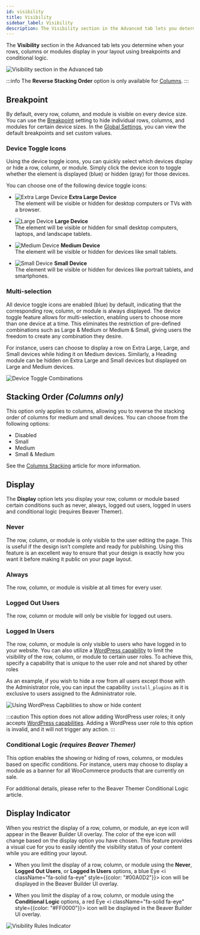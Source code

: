 ```yaml
---
id: visibility
title: Visibility
sidebar_label: Visibility
description: The Visibility section in the Advanced tab lets you determine when your rows, columns or modules display in your layout using breakpoints and conditional logic.
---
```


The **Visibility** section in the Advanced tab lets you determine when your rows, columns or modules display in your layout using breakpoints and conditional logic.

![Visibility section in the Advanced tab](/img/beaver-builder/advanced-tab--visibility--1.jpg)

:::info
The **Reverse Stacking Order** option is only available for [Columns](/beaver-builder/layouts/columns/index.md).
:::

## Breakpoint

By default, every row, column, and module is visible on every device size. You can use the [Breakpoint](/beaver-builder/layouts/responsive/breakpoints.md) setting to hide individual rows, columns, and modules for certain device sizes. In the [Global Settings](/beaver-builder/getting-started/bb-editor-basics/global-settings.md#medium-device-breakpoint), you can view the default breakpoints and set custom values.

### Device Toggle Icons

Using the device toggle icons, you can quickly select which devices display or hide a row, column, or module. Simply click the device icon to toggle whether the element is displayed (blue) or hidden (gray) for those devices.

You can choose one of the following device toggle icons:

* ![Extra Large Device](/img/desktop-dashicons.svg) **Extra Large Device**  
  The element will be visible or hidden for desktop computers or TVs with a browser.

* ![Large Device](/img/laptop-dashicons.svg) **Large Device**  
  The element will be visible or hidden for small desktop computers, laptops, and landscape tablets.

* ![Medium Device](/img/tablet-dashicons.svg) **Medium Device**  
  The element will be visible or hidden for devices like small tablets.

* ![Small Device](/img/smartphone-dashicons.svg) **Small Device**  
  The element will be visible or hidden for devices like portrait tablets, and smartphones.

### Multi-selection

All device toggle icons are enabled (blue) by default, indicating that the corresponding row, column, or module is always displayed. The device toggle feature allows for multi-selection, enabling users to choose more than one device at a time. This eliminates the restriction of pre-defined combinations such as Large & Medium or Medium & Small, giving users the freedom to create any combination they desire.

For instance, users can choose to display a row on Extra Large, Large, and Small devices while hiding it on Medium devices. Similarly, a Heading module can be hidden on Extra Large and Small devices but displayed on Large and Medium devices.

![Device Toggle Combinations](/img/beaver-builder/advanced-tab--visibility--2.jpg)

## Stacking Order *(Columns only)*

This option only applies to columns, allowing you to reverse the stacking order of columns for medium and small devices. You can choose from the following options:

* Disabled
* Small
* Medium
* Small & Medium

See the [Columns Stacking](/beaver-builder/layouts/columns/stacking.md) article for more information.

## Display

The **Display** option lets you display your row, column or module based certain conditions such as never, always, logged out users, logged in users and conditional logic (requires Beaver Themer).

### Never

The row, column, or module is only visible to the user editing the page. This is useful if the design isn’t complete and ready for publishing. Using this feature is an excellent way to ensure that your design is exactly how you want it before making it public on your page layout.

### Always

The row, column, or module is visible at all times for every user.

### Logged Out Users

The row, column or module will only be visible for logged out users.

### Logged In Users

The row, column, or module is only visible to users who have logged in to your website. You can also utilize a [WordPress capability](https://wordpress.org/support/article/roles-and-capabilities/) to limit the visibility of the row, column, or module to certain user roles. To achieve this, specify a capability that is unique to the user role and not shared by other roles

As an example, if you wish to hide a row from all users except those with the Administrator role, you can input the capability `install_plugins` as it is exclusive to users assigned to the Administrator role.

![Using WordPress Capbilities to show or hide content](/img/beaver-builder/advanced-tab--visibility--3.jpg)

:::caution
This option does not allow adding WordPress user roles; it only accepts [WordPress capabilities](https://wordpress.org/support/article/roles-and-capabilities/). Adding a WordPress user role to this option is invalid, and it will not trigger any action.
:::

### Conditional Logic *(requires Beaver Themer)*

This option enables the showing or hiding of rows, columns, or modules based on specific conditions. For instance, users may choose to display a module as a banner for all WooCommerce products that are currently on sale.  

For additional details, please refer to the Beaver Themer Conditional Logic article.

## Display Indicator

When you restrict the display of a row, column, or module, an eye icon will appear in the Beaver Builder UI overlay. The color of the eye icon will change based on the display option you have chosen. This feature provides a visual cue for you to easily identify the visibility status of your content while you are editing your layout.

* When you limit the display of a row, column, or module using the **Never**, **Logged Out Users**, or **Logged In Users** options, a blue Eye <i className="fa-solid fa-eye" style={{color: "#00A0D2"}}></i> icon will be displayed in the Beaver Builder UI overlay.

* When you limit the display of a row, column, or module using the **Conditional Logic** options, a red Eye <i className="fa-solid fa-eye" style={{color: "#FF0000"}}></i> icon will be displayed in the Beaver Builder UI overlay.

![Visibility Rules Indicator](/img/beaver-builder/advanced-tab--visibility--4.jpg)
